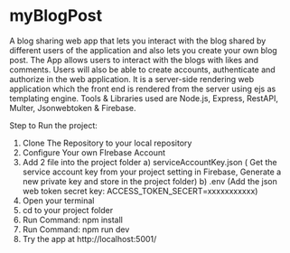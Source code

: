 # myBlogPost
A blog sharing web app that lets you interact with the blog shared by different users of the application and also lets you create your own blog post. The App allows users to interact with the blogs with likes and comments. Users will also be able to create accounts, authenticate and authorize in the web application. It is a server-side rendering web application which the front end is rendered from the server using ejs as templating engine. Tools & Libraries used are Node.js, Express, RestAPI, Multer, Jsonwebtoken & Firebase.

Step to Run the project: 
1) Clone The Repository to your local repository
2) Configure Your own FIrebase Account
3) Add 2 file into the project folder
  a) serviceAccountKey.json ( Get the service account key from your project setting in Firebase, Generate a new private key and store in the project folder)
  b) .env (Add the json web token secret key:  ACCESS_TOKEN_SECERT=xxxxxxxxxxx)
4) Open your terminal
5) cd to your project folder
6) Run Command: npm install
7) Run Command: npm run dev
8) Try the app at http://localhost:5001/

